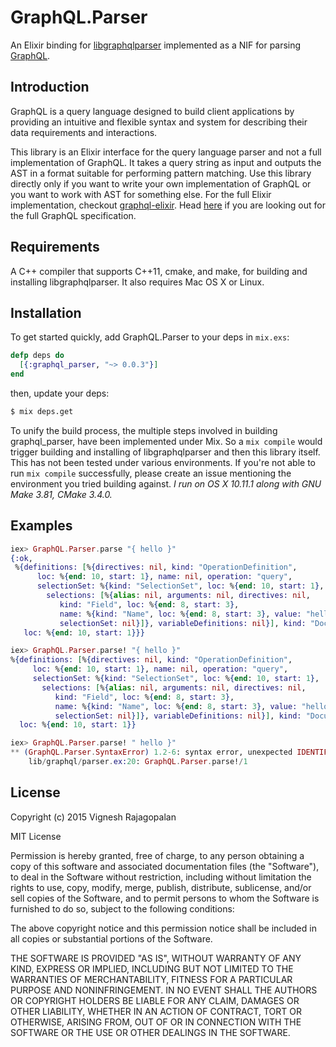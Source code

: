 # GraphQL.Parser

An Elixir binding for [libgraphqlparser](https://github.com/graphql/libgraphqlparser)
implemented as a NIF for parsing [GraphQL](http://graphql.org).

## Introduction

GraphQL is a query language designed to build client applications by providing
an intuitive and flexible syntax and system for describing their data requirements
and interactions.

This library is an Elixir interface for the query language parser and not a full
implementation of GraphQL. It takes a query string as input and outputs the AST
in a format suitable for performing pattern matching. Use this library directly
only if you want to write your own implementation of GraphQL or you want to work
with AST for something else. For the full Elixir implementation, checkout
[graphql-elixir](https://github.com/joshprice/graphql-elixir). Head
[here](https://facebook.github.io/graphql) if you are looking out for the full
GraphQL specification.

## Requirements

A C++ compiler that supports C++11, cmake, and make, for building and installing
libgraphqlparser. It also requires Mac OS X or Linux.

## Installation

To get started quickly, add GraphQL.Parser to your deps in `mix.exs`:

```elixir
defp deps do
  [{:graphql_parser, "~> 0.0.3"}]
end
```

then, update your deps:

```sh
$ mix deps.get
```

To unify the build process, the multiple steps involved in building
graphql_parser, have been implemented under Mix. So a `mix compile` would
trigger building and installing of libgraphqlparser and then this library itself.
This has not been tested under various environments. If you're not able to run
`mix compile` successfully, please create an issue mentioning the environment
you tried building against. *I run on OS X 10.11.1 along with GNU Make 3.81,
CMake 3.4.0.*

## Examples

```elixir
iex> GraphQL.Parser.parse "{ hello }"
{:ok,
 %{definitions: [%{directives: nil, kind: "OperationDefinition",
      loc: %{end: 10, start: 1}, name: nil, operation: "query",
      selectionSet: %{kind: "SelectionSet", loc: %{end: 10, start: 1},
        selections: [%{alias: nil, arguments: nil, directives: nil,
           kind: "Field", loc: %{end: 8, start: 3},
           name: %{kind: "Name", loc: %{end: 8, start: 3}, value: "hello"},
           selectionSet: nil}]}, variableDefinitions: nil}], kind: "Document",
   loc: %{end: 10, start: 1}}}

iex> GraphQL.Parser.parse! "{ hello }"
%{definitions: [%{directives: nil, kind: "OperationDefinition",
     loc: %{end: 10, start: 1}, name: nil, operation: "query",
     selectionSet: %{kind: "SelectionSet", loc: %{end: 10, start: 1},
       selections: [%{alias: nil, arguments: nil, directives: nil,
          kind: "Field", loc: %{end: 8, start: 3},
          name: %{kind: "Name", loc: %{end: 8, start: 3}, value: "hello"},
          selectionSet: nil}]}, variableDefinitions: nil}], kind: "Document",
  loc: %{end: 10, start: 1}}

iex> GraphQL.Parser.parse! " hello }"
** (GraphQL.Parser.SyntaxError) 1.2-6: syntax error, unexpected IDENTIFIER, expecting fragment or mutation or query or { on line
    lib/graphql/parser.ex:20: GraphQL.Parser.parse!/1
```

## License

Copyright (c) 2015 Vignesh Rajagopalan

MIT License

Permission is hereby granted, free of charge, to any person obtaining a copy
of this software and associated documentation files (the "Software"), to deal
in the Software without restriction, including without limitation the rights
to use, copy, modify, merge, publish, distribute, sublicense, and/or sell
copies of the Software, and to permit persons to whom the Software is
furnished to do so, subject to the following conditions:

The above copyright notice and this permission notice shall be included in
all copies or substantial portions of the Software.

THE SOFTWARE IS PROVIDED "AS IS", WITHOUT WARRANTY OF ANY KIND, EXPRESS OR
IMPLIED, INCLUDING BUT NOT LIMITED TO THE WARRANTIES OF MERCHANTABILITY,
FITNESS FOR A PARTICULAR PURPOSE AND NONINFRINGEMENT.  IN NO EVENT SHALL THE
AUTHORS OR COPYRIGHT HOLDERS BE LIABLE FOR ANY CLAIM, DAMAGES OR OTHER
LIABILITY, WHETHER IN AN ACTION OF CONTRACT, TORT OR OTHERWISE, ARISING FROM,
OUT OF OR IN CONNECTION WITH THE SOFTWARE OR THE USE OR OTHER DEALINGS IN
THE SOFTWARE.
